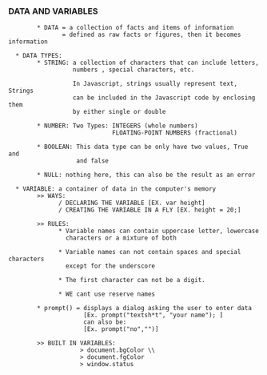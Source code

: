 ### DATA AND VARIABLES
            * DATA = a collection of facts and items of information
                   = defined as raw facts or figures, then it becomes information
            
      * DATA TYPES:
            * STRING: a collection of characters that can include letters,
                      numbers , special characters, etc.

                      In Javascript, strings usually represent text, Strings
                      can be included in the Javascript code by enclosing them
                      by either single or double

            * NUMBER: Two Types: INTEGERS (whole numbers)
                                 FLOATING-POINT NUMBERS (fractional)

            * BOOLEAN: This data type can be only have two values, True and
                       and false

            * NULL: nothing here, this can also be the result as an error

      * VARIABLE: a container of data in the computer's memory
            >> WAYS:
                  / DECLARING THE VARIABLE [EX. var height]
                  / CREATING THE VARIABLE IN A FLY [EX. height = 20;]

            >> RULES:
                  * Variable names can contain uppercase letter, lowercase
                    characters or a mixture of both

                  * Variable names can not contain spaces and special characters
                    except for the underscore

                  * The first character can not be a digit.

                  * WE cant use reserve names

            * prompt() = displays a dialog asking the user to enter data
                         [Ex. prompt("textsh*t", "your name"); ]
                         can also be:
                         [Ex. prompt("no","")]

            >> BUILT IN VARIABLES:
                        > document.bgColor \\ 
                        > document.fgColor
                        > window.status

